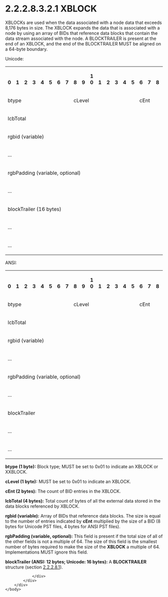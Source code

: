 <html dir="LTR" xmlns:mshelp="http://msdn.microsoft.com/mshelp" xmlns:ddue="http://ddue.schemas.microsoft.com/authoring/2003/5" xmlns:xlink="http://www.w3.org/1999/xlink" xmlns:tool="http://www.microsoft.com/tooltip">
    <head>
        <meta http-equiv="Content-Type" content="text/html; CHARSET=utf-8"></meta>
        <meta name="save" content="history"></meta>
        <title>2.2.2.8.3.2.1 XBLOCK</title>
        <xml>
            <mshelp:toctitle title="2.2.2.8.3.2.1 XBLOCK"></mshelp:toctitle>
            <mshelp:rltitle title="[MS-PST]: XBLOCK"></mshelp:rltitle>
            <mshelp:keyword index="A" term="5b7a6935-e83d-4917-9f62-6ce3707f09e0"></mshelp:keyword>
            <mshelp:attr name="DCSext.ContentType" value="open specification"></mshelp:attr>
            <mshelp:attr name="AssetID" value="5b7a6935-e83d-4917-9f62-6ce3707f09e0"></mshelp:attr>
            <mshelp:attr name="TopicType" value="kbRef"></mshelp:attr>
            <mshelp:attr name="DCSext.Title" value="[MS-PST]: XBLOCK" />
        </xml>
    </head>
    <body>
        <div id="header">
            <h1 class="heading">2.2.2.8.3.2.1 XBLOCK</h1>
        </div>
        <div id="mainSection">
            <div id="mainBody">
                <div id="allHistory" class="saveHistory"></div>
                <div id="sectionSection0" class="section" name="collapseableSection">
                    

<p>XBLOCKs are used when the data associated with a node data
that exceeds 8,176 bytes in size. The XBLOCK expands the data that is
associated with a node by using an array of BIDs that reference data blocks
that contain the data stream associated with the node. <a id="OLE_LINK5"></a><a id="OLE_LINK4">A BLOCKTRAILER is present at the end of an XBLOCK, and the end
of the BLOCKTRAILER MUST be aligned on a 64-byte boundary.</a></p>

<p>Unicode:</p>

<table>
 <tr>
  <th><p><br>0</p></th>
  <th><p><br>1</p></th>
  <th><p><br>2</p></th>
  <th><p><br>3</p></th>
  <th><p><br>4</p></th>
  <th><p><br>5</p></th>
  <th><p><br>6</p></th>
  <th><p><br>7</p></th>
  <th><p><br>8</p></th>
  <th><p><br>9</p></th>
  <th><p>1<br>0</p></th>
  <th><p><br>1</p></th>
  <th><p><br>2</p></th>
  <th><p><br>3</p></th>
  <th><p><br>4</p></th>
  <th><p><br>5</p></th>
  <th><p><br>6</p></th>
  <th><p><br>7</p></th>
  <th><p><br>8</p></th>
  <th><p><br>9</p></th>
  <th><p>2<br>0</p></th>
  <th><p><br>1</p></th>
  <th><p><br>2</p></th>
  <th><p><br>3</p></th>
  <th><p><br>4</p></th>
  <th><p><br>5</p></th>
  <th><p><br>6</p></th>
  <th><p><br>7</p></th>
  <th><p><br>8</p></th>
  <th><p><br>9</p></th>
  <th><p>3<br>0</p></th>
  <th><p><br>1</p></th>
 </tr>
 <tr>
  <td colspan="8">
  <p>btype</p>
  </td>
  <td colspan="8">
  <p>cLevel</p>
  </td>
  <td colspan="16">
  <p>cEnt</p>
  </td>
 </tr>
 <tr>
  <td colspan="32">
  <p>lcbTotal</p>
  </td>
 </tr>
 <tr>
  <td colspan="32">
  <p>rgbid
  (variable)</p>
  </td>
 </tr>
 <tr>
  <td colspan="32">
  <p>...</p>
  </td>
 </tr>
 <tr>
  <td colspan="32">
  <p>rgbPadding
  (variable, optional)</p>
  </td>
 </tr>
 <tr>
  <td colspan="32">
  <p>...</p>
  </td>
 </tr>
 <tr>
  <td colspan="32">
  <p>blockTrailer
  (16 bytes)</p>
  </td>
 </tr>
 <tr>
  <td colspan="32">
  <p>...</p>
  </td>
 </tr>
 <tr>
  <td colspan="32">
  <p>...</p>
  </td>
 </tr>
</table>

<p>ANSI:</p>

<table>
 <tr>
  <th><p><br>0</p></th>
  <th><p><br>1</p></th>
  <th><p><br>2</p></th>
  <th><p><br>3</p></th>
  <th><p><br>4</p></th>
  <th><p><br>5</p></th>
  <th><p><br>6</p></th>
  <th><p><br>7</p></th>
  <th><p><br>8</p></th>
  <th><p><br>9</p></th>
  <th><p>1<br>0</p></th>
  <th><p><br>1</p></th>
  <th><p><br>2</p></th>
  <th><p><br>3</p></th>
  <th><p><br>4</p></th>
  <th><p><br>5</p></th>
  <th><p><br>6</p></th>
  <th><p><br>7</p></th>
  <th><p><br>8</p></th>
  <th><p><br>9</p></th>
  <th><p>2<br>0</p></th>
  <th><p><br>1</p></th>
  <th><p><br>2</p></th>
  <th><p><br>3</p></th>
  <th><p><br>4</p></th>
  <th><p><br>5</p></th>
  <th><p><br>6</p></th>
  <th><p><br>7</p></th>
  <th><p><br>8</p></th>
  <th><p><br>9</p></th>
  <th><p>3<br>0</p></th>
  <th><p><br>1</p></th>
 </tr>
 <tr>
  <td colspan="8">
  <p>btype</p>
  </td>
  <td colspan="8">
  <p>cLevel</p>
  </td>
  <td colspan="16">
  <p>cEnt</p>
  </td>
 </tr>
 <tr>
  <td colspan="32">
  <p>lcbTotal</p>
  </td>
 </tr>
 <tr>
  <td colspan="32">
  <p>rgbid
  (variable)</p>
  </td>
 </tr>
 <tr>
  <td colspan="32">
  <p>...</p>
  </td>
 </tr>
 <tr>
  <td colspan="32">
  <p>rgbPadding
  (variable, optional)</p>
  </td>
 </tr>
 <tr>
  <td colspan="32">
  <p>...</p>
  </td>
 </tr>
 <tr>
  <td colspan="32">
  <p>blockTrailer</p>
  </td>
 </tr>
 <tr>
  <td colspan="32">
  <p>...</p>
  </td>
 </tr>
 <tr>
  <td colspan="32">
  <p>...</p>
  </td>
 </tr>
</table>

<p><b>btype (1 byte):</b> Block type; MUST be set to
0x01 to indicate an XBLOCK or XXBLOCK.</p>

<p><b>cLevel (1 byte):</b> MUST be set to 0x01 to
indicate an XBLOCK.</p>

<p><b>cEnt (2 bytes):</b> The count of BID entries in
the XBLOCK.</p>

<p><b>lcbTotal (4 bytes):</b> Total count of bytes of
all the external data stored in the data blocks referenced by XBLOCK.</p>

<p><b>rgbid (variable):</b> Array of BIDs that reference
data blocks. The size is equal to the number of entries indicated by <b>cEnt</b>
multiplied by the size of a BID (8 bytes for Unicode PST files, 4 bytes for
ANSI PST files).</p>

<p><b>rgbPadding (variable, optional):</b> This field is
present if the total size of all of the other<b> </b>fields is not a multiple
of 64. The size of this field is the smallest number of bytes required to make
the size of the <b>XBLOCK</b> a multiple of 64. Implementations MUST ignore
this field.</p>

<p><b>blockTrailer (ANSI: 12 bytes; Unicode: 16 bytes):</b>
A <b>BLOCKTRAILER</b> structure (section <a href="a14943ef-70c2-403f-898c-5bc3747117e1.htm">2.2.2.8.1</a>).</p>


                </div>
            </div>
        </div>
    </body>
</html>